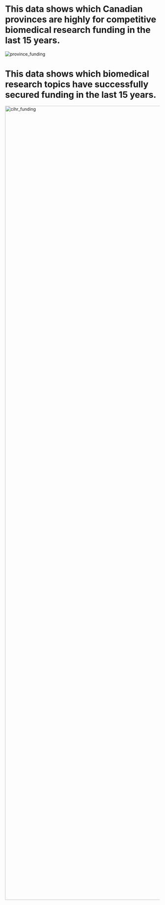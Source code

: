 # This data shows which Canadian provinces are highly for competitive biomedical research funding in the last 15 years.

![province_funding](https://github.com/sejaldavla/Data-Visualization-Projects/assets/77356703/3f994571-acc5-4b60-ba26-4d9805172a05)


# This data shows which biomedical research topics have successfully secured funding in the last 15 years.

<img width="2583" alt="cihr_funding" src="https://github.com/sejaldavla/Data-Visualization-Projects/assets/77356703/dc677df8-4610-4f84-8dbf-96c3344ba63a">
